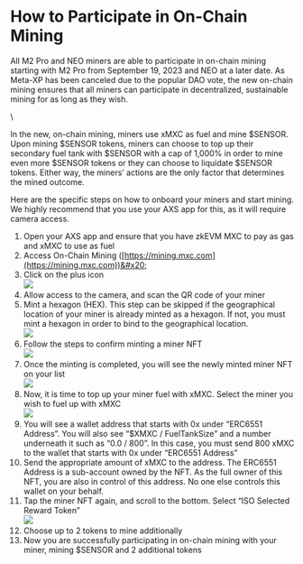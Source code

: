 # How to Participate in On-Chain Mining

All M2 Pro and NEO miners are able to participate in on-chain mining starting with M2 Pro from September 19, 2023 and NEO at a later date. As Meta-XP has been canceled due to the popular DAO vote, the new on-chain mining ensures that all miners can participate in decentralized, sustainable mining for as long as they wish.

\


In the new, on-chain mining, miners use xMXC as fuel and mine $SENSOR. Upon mining $SENSOR tokens, miners can choose to top up their secondary fuel tank with $SENSOR with a cap of 1,000% in order to mine even more $SENSOR tokens or they can choose to liquidate $SENSOR tokens. Either way, the miners’ actions are the only factor that determines the mined outcome.&#x20;

Here are the specific steps on how to onboard your miners and start mining. We highly recommend that you use your AXS app for this, as it will require camera access.

1. Open your AXS app and ensure that you have zkEVM MXC to pay as gas and xMXC to use as fuel
2. &#x20;Access On-Chain Mining ([https://mining.mxc.com](https://mining.mxc.com))&#x20;
3. Click on the plus icon\
   ![](https://lh5.googleusercontent.com/l3GjESxhE6WbrxGxIUO8a-W5cIa7ZgpUrkPzn8cUte-wqi0dQtUchWTA-j8ckJFB6K-Toqopn3vem0mgtBVTJwxBZWZ-tDCe3-Ex5O\_BpwNq14Tf6XQCAZPP0feGBhNptPd8vKZKXeliD2gmCSd7bOQ)
4. &#x20;Allow access to the camera, and scan the QR code of your miner
5. Mint a hexagon (HEX). This step can be skipped if the geographical location of your miner is already minted as a hexagon. If not, you must mint a hexagon in order to bind to the geographical location.\
   ![](https://lh5.googleusercontent.com/p3YNBeV3TWBJE5MpAQnfKkBpIj63Xp1RPWL6kYCriyhxHhW\_ZiPYk2zzdhYOyeBGHhmVX4Rtm3irr-giMfv6BOseE8fMqSLsej2iY8jcYkVn5dcFhCYlIg-aFxHl1KFVpdogHB6kri4YPo5qDG4Tq08)
6. Follow the steps to confirm minting a miner NFT\
   ![](https://lh5.googleusercontent.com/sFGF1MybftGVLlWKAS1Xbo9I92HykRnVV86z5qCyl418NNO\_dTEGW1FwUnmZ9Ul-6Hjze88dG8G38ZqjvLvM5uZK5BlWzj1XMvpIZTI51KIZJMMS5Gg5yMhmGsjcVkxnESYhwnk4YbMgWrUebv0HQBs)
7. Once the minting is completed, you will see the newly minted miner NFT on your list\
   ![](https://lh6.googleusercontent.com/tc99Vkz8kRHtvQKwhnOTRtQsvkcQSU\_3N21CDdbPSTrIXTnxPSuYySIoy-xEcGzf3xA07s-\_0uMnn5EXQWJqf8qTouvgrO8IVHCB6nrUHTZtALKvqtxjyCXnQoE8T4kBHmv7HyP0CisRHg2M0OQZhRs)
8. Now, it is time to top up your miner fuel with xMXC. Select the miner you wish to fuel up with xMXC\
   ![](https://lh6.googleusercontent.com/ytoQmtuwRBJf7GId8iyzAAc0jTYMidFTLBJqnrRjVPkg82VNOnLaOTkpha97rQ1x3aEkms2yk9zFbJOq6graERJvkm95-MPBT0Hii-KMJohtYanultTF4QP1J1bkiRtplfWK6fF3lbdl0GCRmieYm1A)
9. You will see a wallet address that starts with 0x under “ERC6551 Address”. You will also see “$XMXC / FuelTankSize” and a number underneath it such as “0.0 / 800”. In this case, you must send 800 xMXC to the wallet that starts with 0x under “ERC6551 Address”
10. Send the appropriate amount of xMXC to the address. The ERC6551 Address is a sub-account owned by the NFT. As the full owner of this NFT, you are also in control of this address. No one else controls this wallet on your behalf.
11. Tap the miner NFT again, and scroll to the bottom. Select “ISO Selected Reward Token”\
    ![](https://lh6.googleusercontent.com/FPf6KCkXbLnzVbnLPPMQXeZRrW5B5RKw0MzGaNuWPmSCOcy1uPVswu0RSOgTkhvEHyPNH\_hUhubfsCSWNvUbsIthyq9b3Cv7Q16HjYXpwuXRNav3MjL2tpPv5WktE4CPAA6jPeI5V-gtYWyi-jTaH5U)
12. Choose up to 2 tokens to mine additionally
13. Now you are successfully participating in on-chain mining with your miner, mining $SENSOR and 2 additional tokens
